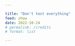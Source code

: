 ```yaml
---

title: "Don't test everything"
feed: show
date: 2022-10-24
# permalink: /credits
# format: list

---
```


